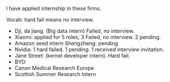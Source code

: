 I have applied internship in these firms.

Vocab: hard fail means no interview.

- Dji, da jiang. (Big data intern) Failed, no interview.
- Xiaomi: applied for 5 roles, 3 Failed, no interview. 2 pending.
- Amazon seed intern Shengzheng: pending
- Nvidia: 1 hard failed. 1 pending. 1 received interview invitation.
- Jane Street: (kernel developer intern). Hard fail.
- BYD
- Canon Medical Research Europe
- Scottish Summer Research Intern
